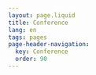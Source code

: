```yaml
---
layout: page.liquid
title: Conference
lang: en
tags: pages
page-header-navigation:
  key: Conference
  order: 90
---
```

